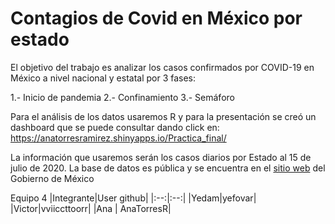 # Contagios de Covid en México por estado

El objetivo del trabajo es analizar los casos confirmados por COVID-19 en México a nivel nacional y estatal por 3 fases:

1.- Inicio de pandemia 
2.- Confinamiento
3.- Semáforo 

Para el análisis de los datos usaremos R y para la presentación se creó un dashboard que se puede consultar dando click en: https://anatorresramirez.shinyapps.io/Practica_final/

La información que usaremos serán los casos diarios por Estado al 15 de julio de 2020. La base de datos es pública y se encuentra en el [sitio web](https://coronavirus.gob.mx/datos/#DownZCSV) del Gobierno de México 



Equipo 4
|Integrante|User github|
|:--:|:--:|
|Yedam|yefovar|
|Victor|vviiccttoorr|
|Ana    | AnaTorresR|

